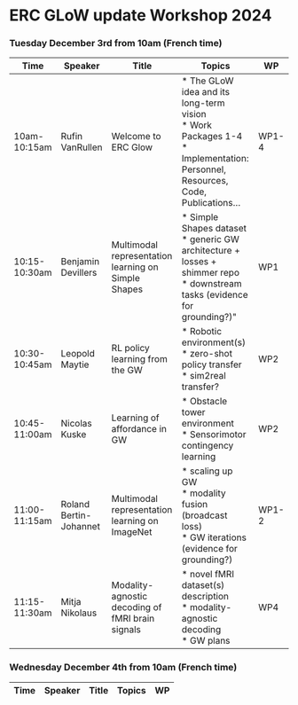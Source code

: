 # ERC GLoW update Workshop 2024

### Tuesday December 3rd from 10am (French time)
| Time | Speaker | Title | Topics | WP |
|----|-----|------------|-----------------|--|
10am-10:15am | Rufin VanRullen | Welcome to ERC Glow | * The GLoW idea and its long-term vision <br> * Work Packages 1-4 <br> * Implementation: Personnel, Resources, Code, Publications… | WP1-4 |
| 10:15-10:30am | Benjamin Devillers | Multimodal representation learning on Simple Shapes | * Simple Shapes dataset <br> * generic GW architecture + losses + shimmer repo <br> * downstream tasks (evidence for grounding?)" |	WP1 |
| 10:30-10:45am | Leopold Maytie | RL policy learning from the GW | * Robotic environment(s)<br> * zero-shot policy transfer <br> * sim2real transfer? | WP2 |
| 10:45-11:00am | Nicolas Kuske | Learning of affordance in GW | * Obstacle tower environment <br> * Sensorimotor contingency learning |	WP2 |
| 11:00-11:15am | Roland Bertin-Johannet | Multimodal representation learning on ImageNet | * scaling up GW<br> * modality fusion (broadcast loss)<br>* GW iterations (evidence for grounding?) |	WP1-2 |
|11:15-11:30am |	Mitja Nikolaus | Modality-agnostic decoding of fMRI brain signals	| * novel fMRI dataset(s) description<br> * modality-agnostic decoding <br> * GW plans |	WP4 |


### Wednesday December 4th from 10am (French time)
| Time | Speaker | Title | Topics | WP |
|----|-----|------------|-----------|--|
